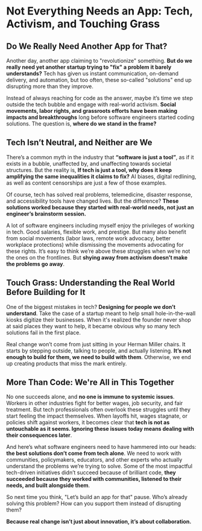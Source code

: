 # Not Everything Needs an App: Tech, Activism, and Touching Grass

## Do We Really Need Another App for That?

Another day, another app claiming to "revolutionize" something. **But do we really need yet another startup trying to "fix" a problem it barely understands?** Tech has given us instant communication, on-demand delivery, and automation, but too often, these so-called "solutions" end up disrupting more than they improve.

Instead of always reaching for code as the answer, maybe it’s time we step outside the tech bubble and engage with real-world activism. **Social movements, labor rights, and grassroots efforts have been making impacts and breakthroughs** long before software engineers started coding solutions. The question is, **where do we stand in the frame?**

## Tech Isn’t Neutral, and Neither are We

There’s a common myth in the industry that **“software is just a tool”**, as if it exists in a bubble, unaffected by, and unaffecting towards societal structures. But the reality is, **If tech is just a tool, why does it keep amplifying the same inequalities it claims to fix?** AI biases, digital redlining, as well as content censorships are just a few of those examples.

Of course, tech has solved real problems, telemedicine, disaster response, and accessibility tools have changed lives. But the difference? **These solutions worked because they started with real-world needs, not just an engineer’s brainstorm session.**

A lot of software engineers including myself enjoy the privileges of working in tech. Good salaries, flexible work, and prestige. But many also benefit from social movements (labor laws, remote work advocacy, better workplace protections) while dismissing the movements advocating for these rights. It’s easy to think we’re above these struggles when we’re not the ones on the frontlines. But **shying away from activism doesn’t make the problems go away**.

## Touch Grass: Understanding the Real World Before Building for It

One of the biggest mistakes in tech? **Designing for people we don’t understand**. Take the case of a startup meant to help small hole-in-the-wall kiosks digitize their businesses. When it's realized the founder never shop at said places they want to help, it became obvious why so many tech solutions fail in the first place.

Real change won’t come from just sitting in your Herman Miller chairs. It starts by stepping outside, talking to people, and actually listening. **It’s not enough to build for them, we need to build with them**. Otherwise, we end up creating products that miss the mark entirely.

## More Than Code: We're All in This Together

No one succeeds alone, and **no one is immune to systemic issues**. Workers in other industries fight for better wages, job security, and fair treatment. But tech professionals often overlook these struggles until they start feeling the impact themselves. When layoffs hit, wages stagnate, or policies shift against workers, it becomes clear that **tech is not as untouchable as it seems. Ignoring these issues today means dealing with their consequences later**.

And here’s what software engineers need to have hammered into our heads: **the best solutions don’t come from tech alone**. We need to work with communities, policymakers, educators, and other experts who actually understand the problems we’re trying to solve. Some of the most impactful tech-driven initiatives didn’t succeed because of brilliant code, **they succeeded because they worked with communities, listened to their needs, and built alongside them**.

So next time you think, "Let’s build an app for that" pause. Who’s already solving this problem? How can you support them instead of disrupting them?

**Because real change isn’t just about innovation, it’s about collaboration.**
